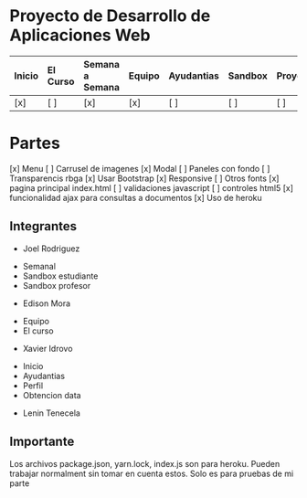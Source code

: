 # Proyecto de Desarrollo de Aplicaciones Web
| Inicio | El Curso | Semana a Semana | Equipo | Ayudantias | Sandbox | Proyectos | Perfil |
|:-------|:---------|:----------------|:-------|:-----------|:--------|:----------|:-------|
| [x]    | [ ]      | [x]             | [x]    | [ ]        | [ ]     | [ ]       | [x]    |

# Partes
[x] Menu
[ ] Carrusel de imagenes
[x] Modal
[ ] Paneles con fondo
[ ] Transparencis rbga
[x] Usar Bootstrap
[x] Responsive
[ ] Otros fonts
[x] pagina principal index.html
[ ] validaciones javascript
[ ] controles html5
[x] funcionalidad ajax para consultas a documentos
[x] Uso de heroku

## Integrantes
* Joel Rodriguez
- Semanal
- Sandbox estudiante
- Sandbox profesor

* Edison Mora
- Equipo
- El curso

* Xavier Idrovo
- Inicio
- Ayudantias
- Perfil
- Obtencion data

* Lenin Tenecela

## Importante
Los archivos package.json, yarn.lock, index.js son para heroku. Pueden trabajar normalment sin tomar en cuenta estos. Solo es para pruebas de mi parte
